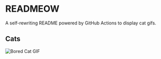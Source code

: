 # READMEOW

A self-rewriting README powered by GitHub Actions to display cat gifs.

## Cats

![Bored Cat GIF](https://media0.giphy.com/media/v1.Y2lkPTlhY2QwMmRhNHhyYXV4ejVsMzRtYTh0Z2RsbGhjdGtwdDJucGl2anh6c29oZ3FtaiZlcD12MV9naWZzX3NlYXJjaCZjdD1n/mlvseq9yvZhba/200.gif)
